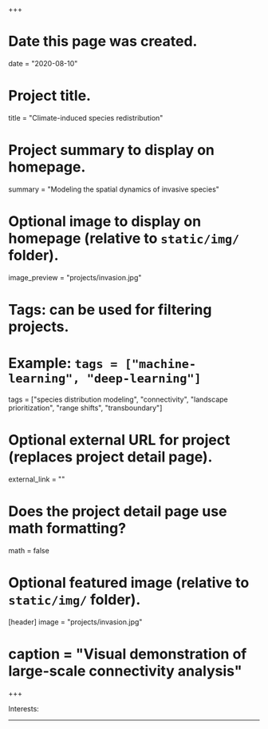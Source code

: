 +++
# Date this page was created.
date = "2020-08-10"

# Project title.
title = "Climate-induced species redistribution"

# Project summary to display on homepage.
summary = "Modeling the spatial dynamics of invasive species"

# Optional image to display on homepage (relative to `static/img/` folder).
image_preview = "projects/invasion.jpg"

# Tags: can be used for filtering projects.
# Example: `tags = ["machine-learning", "deep-learning"]`
tags = ["species distribution modeling", "connectivity", "landscape prioritization", "range shifts", "transboundary"]

# Optional external URL for project (replaces project detail page).
external_link = ""

# Does the project detail page use math formatting?
math = false

# Optional featured image (relative to `static/img/` folder).
[header]
image = "projects/invasion.jpg" 
# caption = "Visual demonstration of large-scale connectivity analysis"

+++


Interests:
 *****
